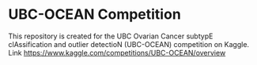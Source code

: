 # UBC-OCEAN Competition
This repository is created for the UBC Ovarian Cancer subtypE clAssification and outlier detectioN (UBC-OCEAN) competition on Kaggle.
Link <a>https://www.kaggle.com/competitions/UBC-OCEAN/overview</a>

